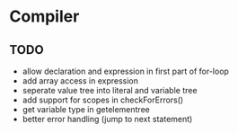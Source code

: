 # Compiler

## TODO

- allow declaration and expression in first part of for-loop
- add array access in expression
- seperate value tree into literal and variable tree
- add support for scopes in checkForErrors()
- get variable type in getelementree
- better error handling (jump to next statement)
